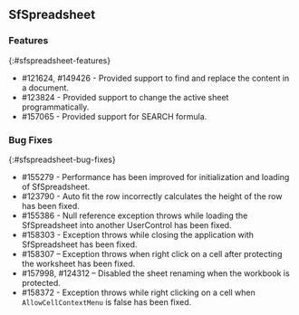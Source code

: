 ## SfSpreadsheet

### Features
{:#sfspreadsheet-features}

* \#121624, \#149426 - Provided support to find and replace the content in a document.
* \#123824 - Provided support to change the active sheet programmatically.
* \#157065 - Provided support for SEARCH formula.

### Bug Fixes
{:#sfspreadsheet-bug-fixes}

* \#155279 - Performance has been improved for initialization and loading of SfSpreadsheet.
* \#123790 - Auto fit the row incorrectly calculates the height of the row has been fixed.
* \#155386 - Null reference exception throws while loading the SfSpreadsheet into another UserControl has been fixed.
* \#158303 - Exception throws while closing the application with SfSpreadsheet has been fixed.
* \#158307 – Exception throws when right click on a cell after protecting the worksheet has been fixed.
* \#157998, \#124312 – Disabled the sheet renaming when the workbook is protected.
* \#158372 - Exception throws while right clicking on a cell when `AllowCellContextMenu` is false has been fixed.